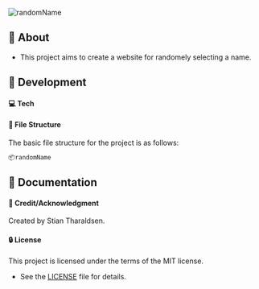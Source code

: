 ![randomName](https://github.com/stiantha/randomName/assets/132207909/c0ea4c2d-e3c8-40d8-bced-290f096be668)

## :beginner: About
- This project aims to create a website for randomely selecting a name.
  
## :wrench: Development

#### :computer: Tech

#### :file_folder: File Structure
The basic file structure for the project is as follows:
```bash
📦randomName

```

## :book: Documentation

#### :star2: Credit/Acknowledgment
Created by Stian Tharaldsen.
#### :lock: License
This project is licensed under the terms of the MIT license.
- See the [LICENSE](LICENSE) file for details.
